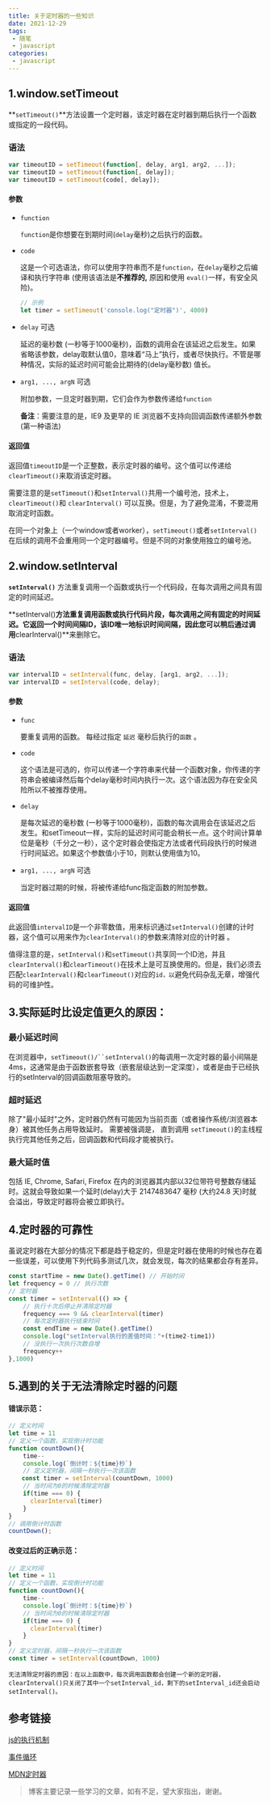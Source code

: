 ```yaml
---
title: 关于定时器的一些知识
date: 2021-12-29
tags:
 - 随笔
 - javascript
categories:
 - javascript
---
```


## 1.window.setTimeout

 **`setTimeout()`**方法设置一个定时器，该定时器在定时器到期后执行一个函数或指定的一段代码。

### 语法

```javascript
var timeoutID = setTimeout(function[, delay, arg1, arg2, ...]);
var timeoutID = setTimeout(function[, delay]);
var timeoutID = setTimeout(code[, delay]);
```

#### 参数

- `function`

  `function`是你想要在到期时间(`delay`毫秒)之后执行的函数。

- `code`

  这是一个可选语法，你可以使用字符串而不是`function`，在`delay`毫秒之后编译和执行字符串 (使用该语法是**不推荐的,** 原因和使用 `eval()`一样，有安全风险)。

  ```javascript
  // 示例
  let timer = setTimeout('console.log("定时器")', 4000)
  ```

- `delay` 可选

  延迟的毫秒数 (一秒等于1000毫秒)，函数的调用会在该延迟之后发生。如果省略该参数，delay取默认值0，意味着“马上”执行，或者尽快执行。不管是哪种情况，实际的延迟时间可能会比期待的(delay毫秒数) 值长。

- `arg1, ..., argN` 可选

  附加参数，一旦定时器到期，它们会作为参数传递给`function`

  **备注**：需要注意的是，IE9 及更早的 IE 浏览器不支持向回调函数传递额外参数(第一种语法)

#### 返回值

返回值`timeoutID`是一个正整数，表示定时器的编号。这个值可以传递给`clearTimeout()`来取消该定时器。

需要注意的是`setTimeout()`和`setInterval()`共用一个编号池，技术上，`clearTimeout()`和 `clearInterval()` 可以互换。但是，为了避免混淆，不要混用取消定时函数。

在同一个对象上（一个window或者worker），`setTimeout()`或者`setInterval()`在后续的调用不会重用同一个定时器编号。但是不同的对象使用独立的编号池。

## 2.window.setInterval

**`setInterval()`** 方法重复调用一个函数或执行一个代码段，在每次调用之间具有固定的时间延迟。

**setInterval()**方法重复调用函数或执行代码片段，每次调用之间有固定的时间延迟。它返回一个时间间隔ID，该ID唯一地标识时间间隔，因此您可以稍后通过调用**clearInterval()**来删除它。

### 语法

```javascript
var intervalID = setInterval(func, delay, [arg1, arg2, ...]);
var intervalID = setInterval(code, delay);
```

#### 参数

- `func`

  要重复调用的函数。 每经过指定 `延迟` 毫秒后执行的`函数` 。

- `code`

  这个语法是可选的，你可以传递一个字符串来代替一个函数对象，你传递的字符串会被编译然后每个delay毫秒时间内执行一次。这个语法因为存在安全风险所以不被推荐使用。

- `delay`

  是每次延迟的毫秒数 (一秒等于1000毫秒)，函数的每次调用会在该延迟之后发生。和setTimeout一样，实际的延迟时间可能会稍长一点。这个时间计算单位是毫秒（千分之一秒），这个定时器会使指定方法或者代码段执行的时候进行时间延迟。如果这个参数值小于10，则默认使用值为10。

- `arg1, ..., argN` 可选

  当定时器过期的时候，将被传递给func指定函数的附加参数。

#### 返回值

此返回值`intervalID`是一个非零数值，用来标识通过`setInterval()`创建的计时器，这个值可以用来作为`clearInterval()`的参数来清除对应的计时器 。

值得注意的是，`setInterval()`和`setTimeout()`共享同一个ID池，并且`clearInterval()`和`clearTimeout()`在技术上是可互换使用的。但是，我们必须去匹配`clearInterval()`和`clearTimeout()`对应的`id，以`避免代码杂乱无章，增强代码的可维护性。



## 3.实际延时比设定值更久的原因：

### 最小延迟时间

在浏览器中，`setTimeout()/``setInterval()`的每调用一次定时器的最小间隔是4ms，这通常是由于函数嵌套导致（嵌套层级达到一定深度），或者是由于已经执行的setInterval的回调函数阻塞导致的。

### 超时延迟

除了"最小延时"之外，定时器仍然有可能因为当前页面（或者操作系统/浏览器本身）被其他任务占用导致延时。 需要被强调是， 直到调用 `setTimeout()`的主线程执行完其他任务之后，回调函数和代码段才能被执行。

### 最大延时值

包括 IE, Chrome, Safari, Firefox 在内的浏览器其内部以32位带符号整数存储延时。这就会导致如果一个延时(delay)大于 2147483647 毫秒 (大约24.8 天)时就会溢出，导致定时器将会被立即执行。

## 4.定时器的可靠性

虽说定时器在大部分的情况下都是趋于稳定的，但是定时器在使用的时候也存在着一些误差，可以使用下列代码多测试几次，就会发现，每次的结果都会存有差异。

```javascript
const startTime = new Date().getTime() // 开始时间
let frequency = 0 // 执行次数
// 定时器
const timer = setInterval(() => {
    // 执行十次后停止并清除定时器
    frequency === 9 && clearInterval(timer)
    // 每次定时器执行结束时间
    const endTime = new Date().getTime()
    console.log("setInterval执行的差值时间："+(time2-time1))
    // 没执行一次执行次数自增
    frequency++
},1000)
```

## 5.遇到的关于无法清除定时器的问题
#### 错误示范：
```javascript
// 定义时间
let time = 11
// 定义一个函数，实现倒计时功能
function countDown(){
    time--
    console.log(`倒计时：${time}秒`)
    // 定义定时器，间隔一秒执行一次该函数
　  const timer = setInterval(countDown, 1000)
    // 当时间为0的时候清除定时器
    if(time === 0) {
      clearInterval(timer)
    }
}
// 调用倒计时函数
countDown();
```
#### 改变过后的正确示范：
```javascript
// 定义时间
let time = 11
// 定义一个函数，实现倒计时功能
function countDown(){
    time--
    console.log(`倒计时：${time}秒`)
    // 当时间为0的时候清除定时器
    if(time === 0) {
      clearInterval(timer)
    }
}
// 定义定时器，间隔一秒执行一次该函数
const timer = setInterval(countDown, 1000)
```

``无法清除定时器的原因：在以上函数中，每次调用函数都会创建一个新的定时器，clearInterval()只关闭了其中一个setInterval_id，剩下的setInterval_id还会启动setInterval()。``

## 参考链接
[js的执行机制](https://www.cnblogs.com/echolun/p/10765562.html)

[事件循环](https://juejin.cn/post/7041854119027408909)

[MDN定时器](https://developer.mozilla.org/zh-CN/docs/Web/API/setTimeout)

> 博客主要记录一些学习的文章，如有不足，望大家指出，谢谢。
